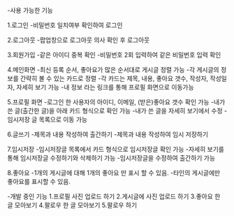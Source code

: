 -사용 가능한 기능

1.로그인
-비밀번호 일치여부 확인하여 로그인

2.로그아웃
-팝업창으로 로그아웃 의사 확인 후 로그아웃

3.회원가입
-같은 아이디 중복 확인
-비밀번호 2회 입력하여 같은 비밀번호 입력 확인

4.메인화면
-최신 등록 순서, 좋아요가 많은 순서대로 게시글 정렬 가능
-각 게시글의 정보를 간략히 볼 수 있는 카드로 정렬
-각 카드는 제목, 내용, 좋아요 갯수, 작성자, 작성일자, 자세히 보기 가능
-내 정보 라는 링크를 통해 프로필 화면으로 이동가능

5.프로필 화면
-로그인 한 사용자의 아이디, 이메일, (받은)좋아요 갯수 확인 가능
-내가 쓴 글(출간한 글)을 아래 카드 형식으로 확인 가능
-내가 쓴 글을 자세히 보기에서 수정
-임시저장 글 목록으로 이동 가능

6.글쓰기
-제목과 내용 작성하여 출간하기
-제목과 내용 작성하여 임시 저장하기

7.임시저장
-임시저장글 목록에서 카드 형식으로 임시저장글 확인 가능
-자세히 보기를 통해 임시저장글 수정하기와 삭제하기 가능
-임시저장글을 수정하여 출간하기 가능

8.좋아요
-1개의 게시글에 대해 1개의 좋아요 만 표시 할 수 있음.
-타인의 게시글에만 좋아요를 표시할 수 있음.



-개발 중인 기능
1.프로필 사진 업로드 하기
2.게시글에 사진 업로드 하기
3.좋아요 한 글 모아보기
4.팔로우 한 글 모아보기
5.팔로우 하기
